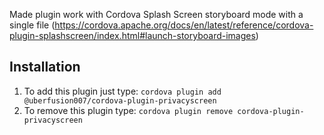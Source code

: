 Made plugin work with Cordova Splash Screen storyboard mode with a single file (https://cordova.apache.org/docs/en/latest/reference/cordova-plugin-splashscreen/index.html#launch-storyboard-images)


Installation
------------
1. To add this plugin just type: `cordova plugin add @uberfusion007/cordova-plugin-privacyscreen`
2. To remove this plugin type: `cordova plugin remove cordova-plugin-privacyscreen`

